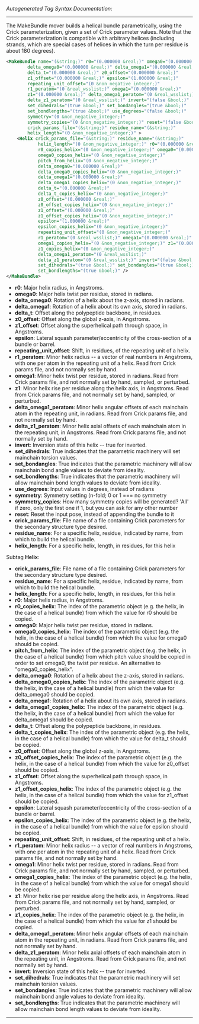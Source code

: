 <!-- THIS IS AN AUTOGENERATED FILE: Don't edit it directly, instead change the schema definition in the code itself. -->

_Autogenerated Tag Syntax Documentation:_

---
The MakeBundle mover builds a helical bundle parametrically, using the Crick parameterization, given a set of Crick parameter values.  Note that the Crick parameterization is compatible with arbitrary helices (including strands, which are special cases of helices in which the turn per residue is about 180 degrees).

```xml
<MakeBundle name="(&string;)" r0="(0.000000 &real;)" omega0="(0.000000 &real;)"
        delta_omega0="(0.000000 &real;)" delta_omega1="(0.000000 &real;)"
        delta_t="(0.000000 &real;)" z0_offset="(0.000000 &real;)"
        z1_offset="(0.000000 &real;)" epsilon="(1.000000 &real;)"
        repeating_unit_offset="(0 &non_negative_integer;)"
        r1_peratom="(0 &real_wsslist;)" omega1="(0.000000 &real;)"
        z1="(0.000000 &real;)" delta_omega1_peratom="(0 &real_wsslist;)"
        delta_z1_peratom="(0 &real_wsslist;)" invert="(false &bool;)"
        set_dihedrals="(true &bool;)" set_bondangles="(true &bool;)"
        set_bondlengths="(true &bool;)" use_degrees="(false &bool;)"
        symmetry="(0 &non_negative_integer;)"
        symmetry_copies="(0 &non_negative_integer;)" reset="(false &bool;)"
        crick_params_file="(&string;)" residue_name="(&string;)"
        helix_length="(0 &non_negative_integer;)" >
    <Helix crick_params_file="(&string;)" residue_name="(&string;)"
            helix_length="(0 &non_negative_integer;)" r0="(0.000000 &real;)"
            r0_copies_helix="(0 &non_negative_integer;)" omega0="(0.000000 &real;)"
            omega0_copies_helix="(0 &non_negative_integer;)"
            pitch_from_helix="(0 &non_negative_integer;)"
            delta_omega0="(0.000000 &real;)"
            delta_omega0_copies_helix="(0 &non_negative_integer;)"
            delta_omega1="(0.000000 &real;)"
            delta_omega1_copies_helix="(0 &non_negative_integer;)"
            delta_t="(0.000000 &real;)"
            delta_t_copies_helix="(0 &non_negative_integer;)"
            z0_offset="(0.000000 &real;)"
            z0_offset_copies_helix="(0 &non_negative_integer;)"
            z1_offset="(0.000000 &real;)"
            z1_offset_copies_helix="(0 &non_negative_integer;)"
            epsilon="(1.000000 &real;)"
            epsilon_copies_helix="(0 &non_negative_integer;)"
            repeating_unit_offset="(0 &non_negative_integer;)"
            r1_peratom="(0 &real_wsslist;)" omega1="(0.000000 &real;)"
            omega1_copies_helix="(0 &non_negative_integer;)" z1="(0.000000 &real;)"
            z1_copies_helix="(0 &non_negative_integer;)"
            delta_omega1_peratom="(0 &real_wsslist;)"
            delta_z1_peratom="(0 &real_wsslist;)" invert="(false &bool;)"
            set_dihedrals="(true &bool;)" set_bondangles="(true &bool;)"
            set_bondlengths="(true &bool;)" />
</MakeBundle>
```

-   **r0**: Major helix radius, in Angstroms.
-   **omega0**: Major helix twist per residue, stored in radians.
-   **delta_omega0**: Rotation of a helix about the z-axis, stored in radians.
-   **delta_omega1**: Rotation of a helix about its own axis, stored in radians.
-   **delta_t**: Offset along the polypeptide backbone, in residues.
-   **z0_offset**: Offset along the global z-axis, in Angstroms.
-   **z1_offset**: Offset along the superhelical path through space, in Angstroms.
-   **epsilon**: Lateral squash parameter/eccentricity of the cross-section of a bundle or barrel.
-   **repeating_unit_offset**: Shift, in residues, of the repeating unit of a helix.
-   **r1_peratom**: Minor helix radius -- a vector of real numbers in Angstroms, with one per atom in the repeating unit of a helix.  Read from Crick params file, and not normally set by hand.
-   **omega1**: Minor helix twist per residue, stored in radians.  Read from Crick params file, and not normally set by hand, sampled, or perturbed.
-   **z1**: Minor helix rise per residue along the helix axis, in Angstroms.  Read from Crick params file, and not normally set by hand, sampled, or perturbed.
-   **delta_omega1_peratom**: Minor helix angular offsets of each mainchain atom in the repeating unit, in radians.  Read from Crick params file, and not normally set by hand.
-   **delta_z1_peratom**: Minor helix axial offsets of each mainchain atom in the repeating unit, in Angstroms.  Read from Crick params file, and not normally set by hand.
-   **invert**: Inversion state of this helix -- true for inverted.
-   **set_dihedrals**: True indicates that the parametric machinery will set mainchain torsion values.
-   **set_bondangles**: True indicates that the parametric machinery will allow mainchain bond angle values to deviate from ideality.
-   **set_bondlengths**: True indicates that the parametric machinery will allow mainchain bond length values to deviate from ideality.
-   **use_degrees**: Input values in degrees, instead of radians
-   **symmetry**: Symmetry setting (n-fold; 0 or 1 === no symmetry
-   **symmetry_copies**: How many symmetry copies will be generated? 'All' if zero, only the first one if 1, but you can ask for any other number
-   **reset**: Reset the input pose, instead of appending the bundle to it
-   **crick_params_file**: File name of a file containing Crick parameters for the secondary structure type desired.
-   **residue_name**: For a specific helix, residue, indicated by name, from which to build the helical bundle.
-   **helix_length**: For a specific helix, length, in residues, for this helix


Subtag **Helix**:   

-   **crick_params_file**: File name of a file containing Crick parameters for the secondary structure type desired.
-   **residue_name**: For a specific helix, residue, indicated by name, from which to build the helical bundle.
-   **helix_length**: For a specific helix, length, in residues, for this helix
-   **r0**: Major helix radius, in Angstroms.
-   **r0_copies_helix**: The index of the parametric object (e.g. the helix, in the case of a helical bundle) from which the value for r0 should be copied.
-   **omega0**: Major helix twist per residue, stored in radians.
-   **omega0_copies_helix**: The index of the parametric object (e.g. the helix, in the case of a helical bundle) from which the value for omega0 should be copied.
-   **pitch_from_helix**: The index of the parametric object (e.g. the helix, in the case of a helical bundle) from which pitch value should be copied in order to set omega0, the twist per residue.  An alternative to "omega0_copies_helix".
-   **delta_omega0**: Rotation of a helix about the z-axis, stored in radians.
-   **delta_omega0_copies_helix**: The index of the parametric object (e.g. the helix, in the case of a helical bundle) from which the value for delta_omega0 should be copied.
-   **delta_omega1**: Rotation of a helix about its own axis, stored in radians.
-   **delta_omega1_copies_helix**: The index of the parametric object (e.g. the helix, in the case of a helical bundle) from which the value for delta_omega1 should be copied.
-   **delta_t**: Offset along the polypeptide backbone, in residues.
-   **delta_t_copies_helix**: The index of the parametric object (e.g. the helix, in the case of a helical bundle) from which the value for delta_t should be copied.
-   **z0_offset**: Offset along the global z-axis, in Angstroms.
-   **z0_offset_copies_helix**: The index of the parametric object (e.g. the helix, in the case of a helical bundle) from which the value for z0_offset should be copied.
-   **z1_offset**: Offset along the superhelical path through space, in Angstroms.
-   **z1_offset_copies_helix**: The index of the parametric object (e.g. the helix, in the case of a helical bundle) from which the value for z1_offset should be copied.
-   **epsilon**: Lateral squash parameter/eccentricity of the cross-section of a bundle or barrel.
-   **epsilon_copies_helix**: The index of the parametric object (e.g. the helix, in the case of a helical bundle) from which the value for epsilon should be copied.
-   **repeating_unit_offset**: Shift, in residues, of the repeating unit of a helix.
-   **r1_peratom**: Minor helix radius -- a vector of real numbers in Angstroms, with one per atom in the repeating unit of a helix.  Read from Crick params file, and not normally set by hand.
-   **omega1**: Minor helix twist per residue, stored in radians.  Read from Crick params file, and not normally set by hand, sampled, or perturbed.
-   **omega1_copies_helix**: The index of the parametric object (e.g. the helix, in the case of a helical bundle) from which the value for omega1 should be copied.
-   **z1**: Minor helix rise per residue along the helix axis, in Angstroms.  Read from Crick params file, and not normally set by hand, sampled, or perturbed.
-   **z1_copies_helix**: The index of the parametric object (e.g. the helix, in the case of a helical bundle) from which the value for z1 should be copied.
-   **delta_omega1_peratom**: Minor helix angular offsets of each mainchain atom in the repeating unit, in radians.  Read from Crick params file, and not normally set by hand.
-   **delta_z1_peratom**: Minor helix axial offsets of each mainchain atom in the repeating unit, in Angstroms.  Read from Crick params file, and not normally set by hand.
-   **invert**: Inversion state of this helix -- true for inverted.
-   **set_dihedrals**: True indicates that the parametric machinery will set mainchain torsion values.
-   **set_bondangles**: True indicates that the parametric machinery will allow mainchain bond angle values to deviate from ideality.
-   **set_bondlengths**: True indicates that the parametric machinery will allow mainchain bond length values to deviate from ideality.

---
